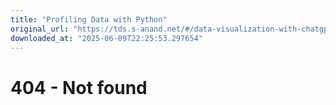 ```yaml
---
title: "Profiling Data with Python"
original_url: "https://tds.s-anand.net/#/data-visualization-with-chatgpt"
downloaded_at: "2025-06-09T22:25:53.297654"
---
```


404 - Not found
===============